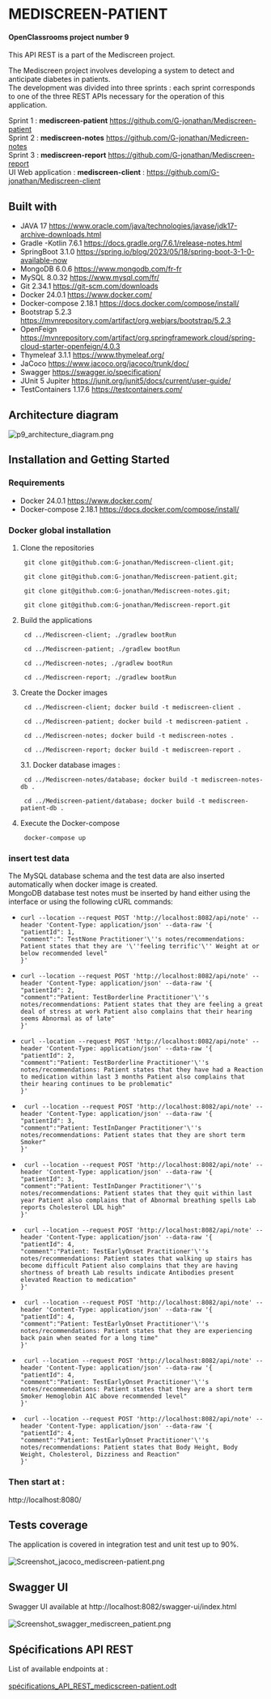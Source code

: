 # **MEDISCREEN-PATIENT**
#### OpenClassrooms project number 9

This API REST is a part of the Mediscreen project.

The Mediscreen project involves developing a system to detect and anticipate diabetes in patients. </br>
The development was divided into three sprints :
each sprint corresponds to one of the three REST APIs necessary for the operation of this application.

Sprint 1 : **mediscreen-patient**
https://github.com/G-jonathan/Mediscreen-patient </br>
Sprint 2 : **mediscreen-notes**
https://github.com/G-jonathan/Medicreen-notes </br>
Sprint 3 : **mediscreen-report**
https://github.com/G-jonathan/Mediscreen-report </br>
UI Web application : **mediscreen-client** :
https://github.com/G-jonathan/Mediscreen-client </br>

## Built with

- JAVA 17
  https://www.oracle.com/java/technologies/javase/jdk17-archive-downloads.html </br>
- Gradle -Kotlin 7.6.1
  https://docs.gradle.org/7.6.1/release-notes.html </br>
- SpringBoot 3.1.0
  https://spring.io/blog/2023/05/18/spring-boot-3-1-0-available-now </br>
- MongoDB 6.0.6
  https://www.mongodb.com/fr-fr
- MySQL 8.0.32
  https://www.mysql.com/fr/
- Git 2.34.1
  https://git-scm.com/downloads </br>
- Docker 24.0.1
  https://www.docker.com/ </br>
- Docker-compose 2.18.1
  https://docs.docker.com/compose/install/ </br>
- Bootstrap 5.2.3
  https://mvnrepository.com/artifact/org.webjars/bootstrap/5.2.3 </br>
- OpenFeign
  https://mvnrepository.com/artifact/org.springframework.cloud/spring-cloud-starter-openfeign/4.0.3 </br>
- Thymeleaf 3.1.1
  https://www.thymeleaf.org/ </br>
- JaCoco
  https://www.jacoco.org/jacoco/trunk/doc/ </br>
- Swagger
  https://swagger.io/specification/ </br>
- JUnit 5 Jupiter
  https://junit.org/junit5/docs/current/user-guide/ </br>
- TestContainers 1.17.6
  https://testcontainers.com/

## Architecture diagram
![p9_architecture_diagram.png](documentation%2Fp9_architecture_diagram.png)

## Installation and Getting Started
### Requirements
- Docker 24.0.1 https://www.docker.com/ </br>
- Docker-compose 2.18.1 https://docs.docker.com/compose/install/ </br>

### Docker global installation
1. Clone the repositories </br>
   ```shell
    git clone git@github.com:G-jonathan/Mediscreen-client.git;
      ``` 
   ```shell
    git clone git@github.com:G-jonathan/Mediscreen-patient.git;
      ``` 
   ```shell
    git clone git@github.com:G-jonathan/Mediscreen-notes.git;
      ``` 
   ```shell
    git clone git@github.com:G-jonathan/Mediscreen-report.git
      ``` 

2. Build the applications </br>
   ```shell
    cd ../Mediscreen-client; ./gradlew bootRun
      ``` 
   ```shell
    cd ../Mediscreen-patient; ./gradlew bootRun
      ``` 
   ```shell
    cd ../Mediscreen-notes; ./gradlew bootRun
      ``` 
   ```shell
    cd ../Mediscreen-report; ./gradlew bootRun
      ``` 

3. Create the Docker images </br>
   ```shell
    cd ../Mediscreen-client; docker build -t mediscreen-client .
      ``` 
   ```shell
    cd ../Mediscreen-patient; docker build -t mediscreen-patient .
      ``` 
   ```shell
    cd ../Mediscreen-notes; docker build -t mediscreen-notes .
      ``` 
   ```shell
    cd ../Mediscreen-report; docker build -t mediscreen-report .
      ``` 

   3.1. Docker database images : </br>
   ```shell
    cd ../Mediscreen-notes/database; docker build -t mediscreen-notes-db .
      ``` 
   ```shell
    cd ../Mediscreen-patient/database; docker build -t mediscreen-patient-db .
      ```

4. Execute the Docker-compose </br>
   ```shell
    docker-compose up
      ``` 

### insert test data </br>
The MySQL database schema and the test data are also inserted automatically when docker image is created. </br>
MongoDB database test notes must be inserted by hand either using the interface or using the following cURL commands:
- ```shell
  curl --location --request POST 'http://localhost:8082/api/note' --header 'Content-Type: application/json' --data-raw '{
  "patientId": 1,
  "comment":": TestNone Practitioner'\''s notes/recommendations: Patient states that they are '\''feeling terrific'\'' Weight at or below recommended level"
  }' 
  ```
- ```shell
  curl --location --request POST 'http://localhost:8082/api/note' --header 'Content-Type: application/json' --data-raw '{
  "patientId": 2,
  "comment":"Patient: TestBorderline Practitioner'\''s notes/recommendations: Patient states that they are feeling a great deal of stress at work Patient also complains that their hearing seems Abnormal as of late"
  }'
  ```
- ```shell
  curl --location --request POST 'http://localhost:8082/api/note' --header 'Content-Type: application/json' --data-raw '{
  "patientId": 2, 
  "comment":"Patient: TestBorderline Practitioner'\''s notes/recommendations: Patient states that they have had a Reaction to medication within last 3 months Patient also complains that their hearing continues to be problematic"
  }'
  ```
- ```shell
   curl --location --request POST 'http://localhost:8082/api/note' --header 'Content-Type: application/json' --data-raw '{
  "patientId": 3,
  "comment":"Patient: TestInDanger Practitioner'\''s notes/recommendations: Patient states that they are short term Smoker"
  }'
  ```
- ```shell
   curl --location --request POST 'http://localhost:8082/api/note' --header 'Content-Type: application/json' --data-raw '{
  "patientId": 3,
  "comment":"Patient: TestInDanger Practitioner'\''s notes/recommendations: Patient states that they quit within last year Patient also complains that of Abnormal breathing spells Lab reports Cholesterol LDL high"
  }'
  ```
- ```shell
   curl --location --request POST 'http://localhost:8082/api/note' --header 'Content-Type: application/json' --data-raw '{
  "patientId": 4,
  "comment":"Patient: TestEarlyOnset Practitioner'\''s notes/recommendations: Patient states that walking up stairs has become difficult Patient also complains that they are having shortness of breath Lab results indicate Antibodies present elevated Reaction to medication"
  }'
  ```
- ```shell
   curl --location --request POST 'http://localhost:8082/api/note' --header 'Content-Type: application/json' --data-raw '{
  "patientId": 4,
  "comment":"Patient: TestEarlyOnset Practitioner'\''s notes/recommendations: Patient states that they are experiencing back pain when seated for a long time"
  }'
  ```
- ```shell
   curl --location --request POST 'http://localhost:8082/api/note' --header 'Content-Type: application/json' --data-raw '{
  "patientId": 4,
  "comment":"Patient: TestEarlyOnset Practitioner'\''s notes/recommendations: Patient states that they are a short term Smoker Hemoglobin A1C above recommended level"
  }'
  ```
- ```shell 
   curl --location --request POST 'http://localhost:8082/api/note' --header 'Content-Type: application/json' --data-raw '{
  "patientId": 4,
  "comment":"Patient: TestEarlyOnset Practitioner'\''s notes/recommendations: Patient states that Body Height, Body Weight, Cholesterol, Dizziness and Reaction"
  }'
  ```

### Then start at : </br>

http://localhost:8080/

## Tests coverage
The application is covered in integration test and unit test up to 90%. </br></br>
![Screenshot_jacoco_mediscreen-patient.png](documentation%2FScreenshot_jacoco_mediscreen-patient.png)

## Swagger UI
Swagger UI available at http://localhost:8082/swagger-ui/index.html </br></br>
![Screenshot_swagger_mediscreen_patient.png](documentation%2FScreenshot_swagger_mediscreen_patient.png)

## Spécifications API REST
List of available endpoints at : </br></br>
[spécifications_API_REST_medicscreen-patient.odt](documentation%2Fspe%CC%81cifications_API_REST_medicscreen-patient.odt)